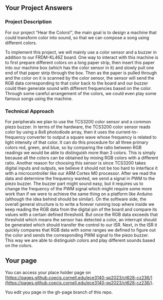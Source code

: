 ## Your Project Answers

### Project Description

For our project “Hear the Colors!”, the main goal is to design a machine that could transform color into sound, so that we can compose a song using different colors.

To implement this project, we will mainly use a color sensor and a buzzer in addition to our FRDM-KL46Z board. One way to interact with this machine is to first prepare different colors on a long paper strip, then insert this paper into our machine box (which has the color sensor in it) and slowly pull one end of that paper strip through the box. Then as the paper is pulled through and the color on it is scanned by the color sensor, the sensor will send the RGB data corresponding to that color back to the board and our buzzer could then generate sound with different frequencies based on the color. Through some careful arrangement of the colors, we could even play some famous songs using the machine.
### Technical Approach

For peripherals we plan to use the TCS3200 color sensor and a common piezo buzzer. In terms of the hardware, the TCS3200 color sensor reads color by using a 8x8 photodiode array, then it uses the current-to-frequency converter to output a square wave whose frequency is related to light intensity of that color. It can do this procedure for all three primary colors red, green, and blue, so by comparing the ratio between RGB readings we would be able to distinguish more than 3 colors. This is simply because all the colors can be obtained by mixing RGB colors with a different ratio. Another reason for choosing this sensor is since TCS3200 takes digital inputs and outputs, we believe it should not be too hard to interface it with a microcontroller like our ARM Cortex M0 processor. After we read the data and determine the frequency wanted, we send a signal in PWM to the piezo buzzer. The buzzer part might sound easy, but it requires us to change the frequency of the PWM signal which might require some more work than if we were to achieve the same thing on a platform like Arduino (although the idea behind should be similar). On the software side, the overall general structure is to write a forever running loop where inside we keep reading the RGB data from the digital pin of the board and compare its values with a certain defined threshold. But once the RGB data exceeds that threshold which means the sensor has detected a color, an interrupt should be generated which should transfer the control to our ISR. Next, in the ISR it quickly compares that RGB data with some ranges we defined to figure out the color and sends the corresponding PWM signal to the piezo buzzer. This way we are able to distinguish colors and play different sounds based on the colors.
## Your page
You can access your place holder page on [https://pages.github.coecis.cornell.edu/ece3140-sp2023/ct628-cz236/](https://pages.github.coecis.cornell.edu/ece3140-sp2023/ct628-cz236/).

You edit you page in the gh-page branch of this repo.